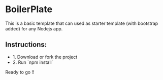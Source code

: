 # BoilerPlate
This is a basic template that can used as starter template (with bootstrap added) for any Nodejs app.

<h2>Instructions:</h2>
<ul>
  <li>1. Download or fork the project</li>
  <li>2. Run `npm install`</li>
</ul>

<p> Ready to go !! </p>
